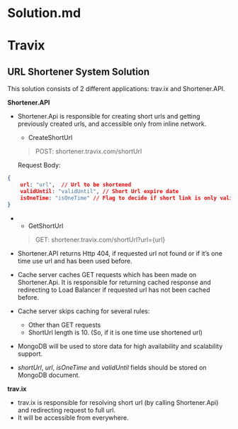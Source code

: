 # Solution.md
# Travix
## URL Shortener System Solution

This solution consists of 2 different applications: trav.ix and Shortener.API.

**Shortener.API**

* Shortener.Api is responsible for creating short urls and getting previously created urls, and accessible only from inline network.
	* CreateShortUrl

	> POST: shortener.travix.com/shortUrl

	Request Body: 
```json
{
	url: "url",  // Url to be shortened
    validUntil: "validUntil", // Short Url expire date
	isOneTime: "isOneTime" // Flag to decide if short link is only valid for one time usage.
}		
```

* 
    * GetShortUrl
	> GET: shortener.travix.com/shortUrl?url={url}

* Shortener.API returns Http 404, if requested url not found or if it’s one time use url and has been used before. 
* Cache server caches GET requests which has been made on Shortener.Api. It is responsible for returning cached response and redirecting to Load Balancer if requested url has not been cached before.
* Cache server skips caching for several rules:
	* Other than GET requests
	* ShortUrl length is 10. (So, if it is one time use shortened url)
* MongoDB will be used to store data for high availability and scalability support.
* *shortUrl*, *url*, *isOneTime* and *validUntil* fields should be stored on MongoDB document.

**trav.ix**
* trav.ix is responsible for resolving short url (by calling Shortener.Api) and redirecting request to full url.
* It will be accessible from everywhere. 